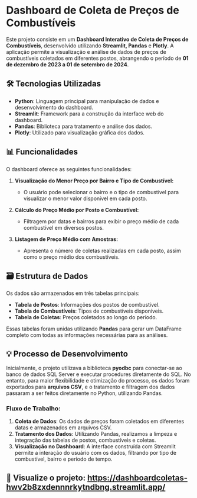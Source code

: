 # Dashboard de Coleta de Preços de Combustíveis

Este projeto consiste em um **Dashboard Interativo de Coleta de Preços de Combustíveis**, desenvolvido utilizando **Streamlit, Pandas** e **Plotly**. A aplicação permite a visualização e análise de dados de preços de combustíveis coletados em diferentes postos, abrangendo o período de **01 de dezembro de 2023 a 01 de setembro de 2024**.

## 🛠 Tecnologias Utilizadas
- **Python**: Linguagem principal para manipulação de dados e desenvolvimento do dashboard.
- **Streamlit**: Framework para a construção da interface web do dashboard.
- **Pandas**: Biblioteca para tratamento e análise dos dados.
- **Plotly**: Utilizado para visualização gráfica dos dados.

## 📊 Funcionalidades

O dashboard oferece as seguintes funcionalidades:

1. **Visualização do Menor Preço por Bairro e Tipo de Combustível:**
   - O usuário pode selecionar o bairro e o tipo de combustível para visualizar o menor valor disponível em cada posto.

2. **Cálculo do Preço Médio por Posto e Combustível:**
   - Filtragem por datas e bairros para exibir o preço médio de cada combustível em diversos postos.

3. **Listagem de Preço Médio com Amostras:**
   - Apresenta o número de coletas realizadas em cada posto, assim como o preço médio dos combustíveis.

## 🗃 Estrutura de Dados

Os dados são armazenados em três tabelas principais:

- **Tabela de Postos**: Informações dos postos de combustível.
- **Tabela de Combustíveis**: Tipos de combustíveis disponíveis.
- **Tabela de Coletas**: Preços coletados ao longo do período.

Essas tabelas foram unidas utilizando **Pandas** para gerar um DataFrame completo com todas as informações necessárias para as análises.

## 💡 Processo de Desenvolvimento

Inicialmente, o projeto utilizava a biblioteca **pyodbc** para conectar-se ao banco de dados SQL Server e executar procedures diretamente do SQL. No entanto, para maior flexibilidade e otimização do processo, os dados foram exportados para **arquivos CSV**, e o tratamento e filtragem dos dados passaram a ser feitos diretamente no Python, utilizando Pandas.

### Fluxo de Trabalho:
1. **Coleta de Dados**: Os dados de preços foram coletados em diferentes datas e armazenados em arquivos CSV.
2. **Tratamento dos Dados**: Utilizando Pandas, realizamos a limpeza e integração das tabelas de postos, combustíveis e coletas.
3. **Visualização no Dashboard**: A interface construída com Streamlit permite a interação do usuário com os dados, filtrando por tipo de combustível, bairro e período de tempo.

## 🚀 Visualize o projeto: https://dashboardcoletas-hwv2b8zxdennnrkytndbng.streamlit.app/
